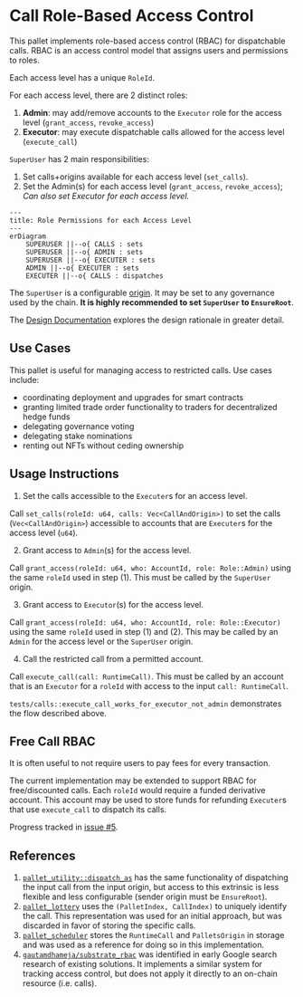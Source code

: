# Call Role-Based Access Control

This pallet implements role-based access control (RBAC) for dispatchable calls. RBAC is an access control model that assigns users and permissions to roles.

Each access level has a unique `RoleId`.

For each access level, there are 2 distinct roles:
1. **Admin**: may add/remove accounts to the `Executor` role for the access level (`grant_access`, `revoke_access`)
2. **Executor**: may execute dispatchable calls allowed for the access level (`execute_call`)

`SuperUser` has 2 main responsibilities:
1. Set calls+origins available for each access level (`set_calls`).
2. Set the Admin(s) for each access level (`grant_access`, `revoke_access`); *Can also set Executor for each access level.*

```mermaid
---
title: Role Permissions for each Access Level
---
erDiagram
    SUPERUSER ||--o{ CALLS : sets
    SUPERUSER ||--o{ ADMIN : sets
    SUPERUSER ||--o{ EXECUTER : sets
    ADMIN ||--o{ EXECUTER : sets
    EXECUTER ||--o{ CALLS : dispatches
```

The `SuperUser` is a configurable [origin](https://docs.substrate.io/build/origins/). It may be set to any governance used by the chain. **It is highly recommended to set `SuperUser` to `EnsureRoot`**.

The [Design Documentation](DESIGN.md) explores the design rationale in greater detail.

## Use Cases

This pallet is useful for managing access to restricted calls. Use cases include:
- coordinating deployment and upgrades for smart contracts
- granting limited trade order functionality to traders for decentralized hedge funds
- delegating governance voting
- delegating stake nominations
- renting out NFTs without ceding ownership

## Usage Instructions

1. Set the calls accessible to the `Executer`s for an access level.

Call `set_calls(roleId: u64, calls: Vec<CallAndOrigin>)` to set the calls (`Vec<CallAndOrigin>`) accessible to accounts that are `Executer`s for the access level (`u64`).

2. Grant access to `Admin`(s) for the access level.

Call `grant_access(roleId: u64, who: AccountId, role: Role::Admin)` using the same `roleId` used in step (1). This must be called by the `SuperUser` origin.

3. Grant access to `Executor`(s) for the access level.

Call `grant_access(roleId: u64, who: AccountId, role: Role::Executor)` using the same `roleId` used in step (1) and (2). This may be called by an `Admin` for the access level or the `SuperUser` origin.

4. Call the restricted call from a permitted account.

Call `execute_call(call: RuntimeCall)`. This must be called by an account that is an `Executor` for a `roleId` with access to the input `call: RuntimeCall`.

`tests/calls::execute_call_works_for_executor_not_admin` demonstrates the flow described above.

## Free Call RBAC

It is often useful to not require users to pay fees for every transaction.

The current implementation may be extended to support RBAC for free/discounted calls. Each `roleId` would require a funded derivative account. This account may be used to store funds for refunding `Executer`s that use `execute_call` to dispatch  its calls. 

Progress tracked in [issue #5](https://github.com/4meta5/pallet-call-rbac/issues/5).

## References
1. [`pallet_utility::dispatch_as`](https://docs.rs/pallet-utility/latest/pallet_utility/pallet/enum.Call.html#variant.dispatch_as) has the same functionality of dispatching the input call from the input origin, but access to this extrinsic is less flexible and less configurable (sender origin must be `EnsureRoot`).
2. [`pallet_lottery`](https://docs.rs/pallet-lottery/23.0.0/pallet_lottery/) uses the `(PalletIndex, CallIndex)` to uniquely identify the call. This representation was used for an initial approach, but was discarded in favor of storing the specific calls.
3. [`pallet_scheduler`](https://docs.rs/pallet-scheduler/24.0.0/pallet_scheduler/) stores the `RuntimeCall` and `PalletsOrigin` in storage and was used as a reference for doing so in this implementation.
4. [`gautamdhameja/substrate_rbac`](https://github.com/gautamdhameja/substrate-rbac/blob/master/src/lib.rs) was identified in early Google search research of existing solutions. It implements a similar system for tracking access control, but does not apply it directly to an on-chain resource (i.e. calls).
